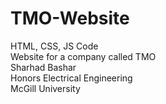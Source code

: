 # TMO-Website
HTML, CSS, JS Code  
Website for a company called TMO  
Sharhad Bashar  
Honors Electrical Engineering  
McGill University  
